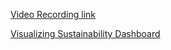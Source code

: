 [Video Recording link](https://drive.google.com/file/d/1xhFUUZtlHFSZn60qSRVt_ti55on0ynyr/view?usp=drive_link)


[Visualizing Sustainability Dashboard](https://eu1.ca.analytics.ibm.com/bi/?perspective=dashboard&pathRef=.my_folders%2FVisualizing%2BSustainability%2Bdashboard&action=view&mode=dashboard&subView=model0000018c8074128b_00000001)
